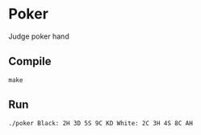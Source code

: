 # Poker

Judge poker hand

## Compile
```
make
```

## Run
```
./poker Black: 2H 3D 5S 9C KD White: 2C 3H 4S 8C AH
```
